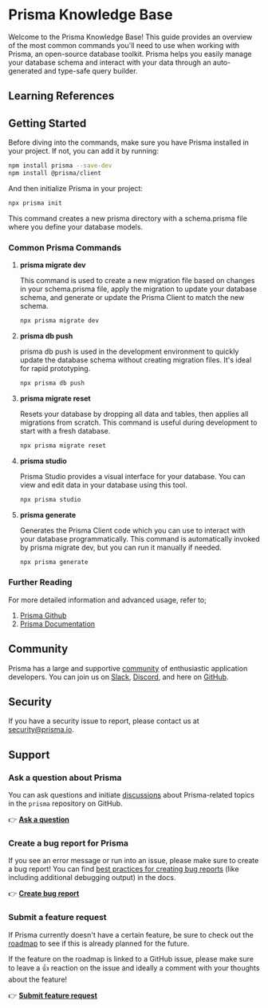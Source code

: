 # Prisma Knowledge Base

Welcome to the Prisma Knowledge Base! This guide provides an overview of the most common commands you'll need to use when working with Prisma, an open-source database toolkit. Prisma helps you easily manage your database schema and interact with your data through an auto-generated and type-safe query builder.

## Learning References

## Getting Started

Before diving into the commands, make sure you have Prisma installed in your project. If not, you can add it by running:

```bash
npm install prisma --save-dev
npm install @prisma/client
```

And then initialize Prisma in your project:

```bash
npx prisma init
```

This command creates a new prisma directory with a schema.prisma file where you define your database models.

### Common Prisma Commands

1. **prisma migrate dev**

   This command is used to create a new migration file based on changes in your schema.prisma file, apply the migration to update your database schema, and generate or update the Prisma Client to match the new schema.

   ```bash
   npx prisma migrate dev
   ```

2. **prisma db push**

   prisma db push is used in the development environment to quickly update the database schema without creating migration files. It's ideal for rapid prototyping.

   ```bash
   npx prisma db push
   ```

3. **prisma migrate reset**

   Resets your database by dropping all data and tables, then applies all migrations from scratch. This command is useful during development to start with a fresh database.

   ```bash
   npx prisma migrate reset
   ```

4. **prisma studio**

   Prisma Studio provides a visual interface for your database. You can view and edit data in your database using this tool.

   ```bash
   npx prisma studio
   ```

5. **prisma generate**

   Generates the Prisma Client code which you can use to interact with your database programmatically. This command is automatically invoked by prisma migrate dev, but you can run it manually if needed.

   ```bash
   npx prisma generate
   ```

### Further Reading

For more detailed information and advanced usage, refer to;

1. [Prisma Github](https://github.com/prisma/prisma)
2. [Prisma Documentation](https://www.prisma.io/docs/)

## Community

Prisma has a large and supportive [community](https://www.prisma.io/community) of enthusiastic application developers. You can join us on [Slack](https://slack.prisma.io), [Discord](https://pris.ly/discord), and here on [GitHub](https://github.com/prisma/prisma/discussions).

## Security

If you have a security issue to report, please contact us at [security@prisma.io](mailto:security@prisma.io?subject=[GitHub]%20Prisma%202%20Security%20Report%20).

## Support

### Ask a question about Prisma

You can ask questions and initiate [discussions](https://github.com/prisma/prisma/discussions/) about Prisma-related topics in the `prisma` repository on GitHub.

👉 [**Ask a question**](https://github.com/prisma/prisma/discussions/new)

### Create a bug report for Prisma

If you see an error message or run into an issue, please make sure to create a bug report! You can find [best practices for creating bug reports](https://www.prisma.io/docs/guides/other/troubleshooting-orm/creating-bug-reports) (like including additional debugging output) in the docs.

👉 [**Create bug report**](https://pris.ly/prisma-prisma-bug-report)

### Submit a feature request

If Prisma currently doesn't have a certain feature, be sure to check out the [roadmap](https://www.prisma.io/docs/more/roadmap) to see if this is already planned for the future.

If the feature on the roadmap is linked to a GitHub issue, please make sure to leave a 👍 reaction on the issue and ideally a comment with your thoughts about the feature!

👉 [**Submit feature request**](https://github.com/prisma/prisma/issues/new?assignees=&labels=&template=feature_request.md&title=)
